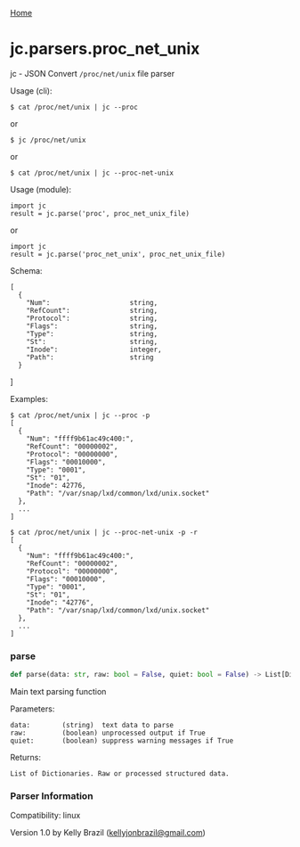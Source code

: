 [Home](https://kellyjonbrazil.github.io/jc/)
<a id="jc.parsers.proc_net_unix"></a>

# jc.parsers.proc\_net\_unix

jc - JSON Convert `/proc/net/unix` file parser

Usage (cli):

    $ cat /proc/net/unix | jc --proc

or

    $ jc /proc/net/unix

or

    $ cat /proc/net/unix | jc --proc-net-unix

Usage (module):

    import jc
    result = jc.parse('proc', proc_net_unix_file)

or

    import jc
    result = jc.parse('proc_net_unix', proc_net_unix_file)

Schema:

    [
      {
        "Num":                    string,
        "RefCount":               string,
        "Protocol":               string,
        "Flags":                  string,
        "Type":                   string,
        "St":                     string,
        "Inode":                  integer,
        "Path":                   string
      }
  ]

Examples:

    $ cat /proc/net/unix | jc --proc -p
    [
      {
        "Num": "ffff9b61ac49c400:",
        "RefCount": "00000002",
        "Protocol": "00000000",
        "Flags": "00010000",
        "Type": "0001",
        "St": "01",
        "Inode": 42776,
        "Path": "/var/snap/lxd/common/lxd/unix.socket"
      },
      ...
    ]

    $ cat /proc/net/unix | jc --proc-net-unix -p -r
    [
      {
        "Num": "ffff9b61ac49c400:",
        "RefCount": "00000002",
        "Protocol": "00000000",
        "Flags": "00010000",
        "Type": "0001",
        "St": "01",
        "Inode": "42776",
        "Path": "/var/snap/lxd/common/lxd/unix.socket"
      },
      ...
    ]

<a id="jc.parsers.proc_net_unix.parse"></a>

### parse

```python
def parse(data: str, raw: bool = False, quiet: bool = False) -> List[Dict]
```

Main text parsing function

Parameters:

    data:        (string)  text data to parse
    raw:         (boolean) unprocessed output if True
    quiet:       (boolean) suppress warning messages if True

Returns:

    List of Dictionaries. Raw or processed structured data.

### Parser Information
Compatibility:  linux

Version 1.0 by Kelly Brazil (kellyjonbrazil@gmail.com)

